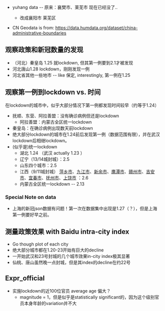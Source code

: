 * yuhang data -- 原来：襄樊市、莱芜市 现在已经没了..
  * 改成襄阳市 莱芜区

* CN Geodata is from: https://data.humdata.org/dataset/china-administrative-boundaries




## 观察政策和新冠数量的发现

* （河北）秦皇岛 1.25 就lockdown, 但其第一例要到2.1才被发现
* 河北唐山1.28 lockdown，刚刚发现一例
* 河北省其他一些地市 -- like 保定, interestingly, 第一例在1.25



## 观察第一例到lockdown vs. 时间

在lockdown的城市中，似乎大部分情况下第一例都发现时间较早（约等于1.24）

* 抚顺、东营、阿拉善盟：没有确诊病例但还是lockdown
  * 阿拉善盟：内蒙古全区统一lockdown
* 秦皇岛：在确诊病例出现数天前lockdown
* 绝大部分lockdown的城市在1.24前后发现第一例（数据范围有限），并在武汉lockdown后相继lockdown。
* (似乎是)统一lockdown
  * 湖北 1.24 （武汉 actually 1.23 ）
  * 辽宁（13/14城封城）：2.5
  * 山东四个城市：2.5
  * 江西（9/11城封城） [萍乡市](https://zh.wikipedia.org/wiki/萍乡市)、[九江市](https://zh.wikipedia.org/wiki/九江市)、[新余市](https://zh.wikipedia.org/wiki/新余市)、[鹰潭市](https://zh.wikipedia.org/wiki/鹰潭市)、[赣州市](https://zh.wikipedia.org/wiki/赣州市)、[吉安市](https://zh.wikipedia.org/wiki/吉安市)、[宜春市](https://zh.wikipedia.org/wiki/宜春市)、[抚州市](https://zh.wikipedia.org/wiki/抚州市)、[上饶市](https://zh.wikipedia.org/wiki/上饶市) ：2.6
  * 内蒙古全区统一lockdown -- 2.13

### Special Note on data

* 上海的新冠json数据有问题！第一次在数据集中出现是1.27（？），但是上海第一例要好早之前。



## 测量政策效果 with Baidu intra-city index

* Go though plot of each city
* 绝大部分城市都在1.20-23开始有巨大的decline 
* 一开始武汉和23号封城的几个城市效果in-city index极其显著
* 仙桃、唐山虽然晚一点封城，但是其index的decline在约22号



## Expr_official

* 实施lockdown的近100位官员 average age 偏大？
  * magnitude = 1，但是似乎是statistically significant的，因为这个级别官员本身年龄的variation并不大